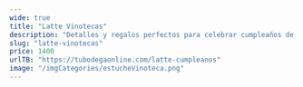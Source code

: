 ```yaml
---
wide: true
title: "Latte Vinotecas"
description: "Detalles y regalos perfectos para celebrar cumpleaños de manera especial."
slug: "latte-vinotecas"
price: 1400
urlTB: "https://tubodegaonline.com/latte-cumpleanos"
image: "/imgCategories/estucheVinoteca.png"
---
```

